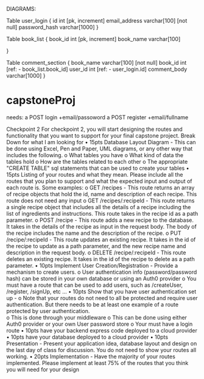 DIAGRAMS:

Table user_login {
  id int [pk, increment]
  email_address varchar[100] [not null]
  password_hash varchar[1000]
}

Table book_list {
  book_id int [pk, increment]
  book_name varchar[100]
  
}

Table comment_section {
  book_name varchar[100] [not null]
  book_id int [ref: - book_list.book_id]
  user_id int [ref: - user_login.id]
  comment_body varchar[1000]
}





# capstoneProj

needs:
 a POST login +email/passoword
 a POST register +email/fullname

 Checkpoint 2
For checkpoint 2, you will start designing the routes and functionality that you want to support for your final capstone project.
Break Down for what I am looking for
•	15pts Database Layout Diagram - This can be done using Excel, Pen and Paper, UML diagrams, or any other way that includes the following.
o	What tables you have
o	What kind of data the tables hold
o	How are the tables related to each other
o	The appropriate "CREATE TABLE" sql statements that can be used to create your tables
•	15pts Listing of your routes and what they mean. Please include all the routes that you plan to support and what the expected input and output of each route is. Some examples:
o	GET /recipes - This route returns an array of recipe objects that hold the id, name and description of each recipe. This route does not need any input
o	GET /recipes/:recipeId - This route returns a single recipe object that includes all the details of a recipe including the list of ingredients and instructions. This route takes in the recipe id as a path parameter.
o	POST /recipe - This route  adds a new recipe to the database. It takes in the details of the recipe as input in the request body.  The body of the recipe includes the name and the description of the recipe.
o	PUT /recipe/:recipeId - This route updates an existing recipe. It takes in the id of the recipe to update as a path parameter, and the new recipe name and description in the request body. 
o	DELETE /recipe/:recipeId - This route deletes an existing recipe. It takes in the id of the recipe to delete as a path parameter.
•	10pts Implement User Creation/Registration - Provide a mechanism to create users.
o	User authentication info (password/password hash) can be stored in your own database or using an Auth0 provider
o	You must have a route that can be used to add users, such as /createUser, /register, /signUp, etc ...
•	10pts Show that you have user authentication set up - 
o	Note that your routes do not need to all be protected and require user authentication. But there needs to be at least one example of a route protected by user authentication.  
o	This is done through your middleware
o	This can be done using either Auth0 provider or your own User password store 
o	Your must have a login route
•	10pts have your backend express code deployed to a cloud provider
•	10pts have your database deployed to a cloud provider
•	10pts Presentation - Present your application idea, database layout and design on the last day of class for discussion. You do not need to show your routes all working.
•	20pts Implementation - Have the majority of your routes implemented. Please implement at least 75% of the routes that you think you will need for your design


 

